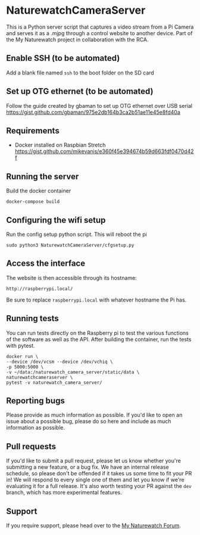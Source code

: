 # NaturewatchCameraServer

This is a Python server script that captures a video stream from a Pi Camera and serves it as a .mjpg through a control website to another device. Part of the My Naturewatch project in collaboration with the RCA.


## Enable SSH (to be automated) 

Add a blank file named `ssh` to the boot folder on the SD card

## Set up OTG ethernet (to be automated) 

Follow the guide created by gbaman to set up OTG ethernet over USB serial https://gist.github.com/gbaman/975e2db164b3ca2b51ae11e45e8fd40a

## Requirements

- Docker installed on Raspbian Stretch
https://gist.github.com/mikevanis/e360f45e394674b59d663fdf0470d42f

## Running the server

Build the docker container
	
	docker-compose build
	
## Configuring the wifi setup

Run the config setup python script. This will reboot the pi
	
	sudo python3 NaturewatchCameraServer/cfgsetup.py

## Access the interface
    
The website is then accessible through its hostname:

	http://raspberrypi.local/
	
Be sure to replace `raspberrypi.local` with whatever hostname the Pi has.

## Running tests

You can run tests directly on the Raspberry pi to test the various functions of the
software as well as the API. After building the container, run the tests with pytest.

    docker run \
    --device /dev/vcsm --device /dev/vchiq \
    -p 5000:5000 \
    -v ~/data:/naturewatch_camera_server/static/data \
    naturewatchcameraserver \
    pytest -v naturewatch_camera_server/

## Reporting bugs

Please provide as much information as possible. If you'd like to open an issue about a 
possible bug, please do so here and include as much information as possible. 

## Pull requests

If you'd like to submit a pull request, please let us know whether you're submitting a
new feature, or a bug fix. We have an internal release schedule, so please don't be
offended if it takes us some time to fit your PR in! We will respond to every single 
one of them and let you know if we're evaluating it for a full release. It's also worth 
testing your PR against the `dev` branch, which has more experimental features.

## Support

If you require support, please head over to the [My Naturewatch Forum](https://mynaturewatch.net/forum).

